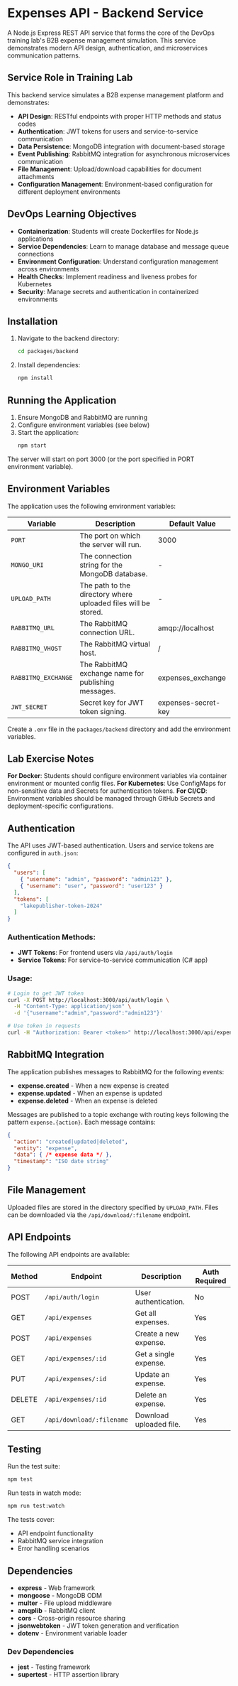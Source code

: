 
# Expenses API - Backend Service

A Node.js Express REST API service that forms the core of the DevOps training lab's B2B expense management simulation. This service demonstrates modern API design, authentication, and microservices communication patterns.

## Service Role in Training Lab

This backend service simulates a B2B expense management platform and demonstrates:

- **API Design**: RESTful endpoints with proper HTTP methods and status codes
- **Authentication**: JWT tokens for users and service-to-service communication
- **Data Persistence**: MongoDB integration with document-based storage
- **Event Publishing**: RabbitMQ integration for asynchronous microservices communication
- **File Management**: Upload/download capabilities for document attachments
- **Configuration Management**: Environment-based configuration for different deployment environments

## DevOps Learning Objectives

- **Containerization**: Students will create Dockerfiles for Node.js applications
- **Service Dependencies**: Learn to manage database and message queue connections
- **Environment Configuration**: Understand configuration management across environments
- **Health Checks**: Implement readiness and liveness probes for Kubernetes
- **Security**: Manage secrets and authentication in containerized environments

## Installation

1. Navigate to the backend directory:
   ```bash
   cd packages/backend
   ```

2. Install dependencies:
   ```bash
   npm install
   ```

## Running the Application

1. Ensure MongoDB and RabbitMQ are running
2. Configure environment variables (see below)
3. Start the application:
   ```bash
   npm start
   ```

The server will start on port 3000 (or the port specified in PORT environment variable).

## Environment Variables

The application uses the following environment variables:

| Variable           | Description                                       | Default Value        |
|--------------------|---------------------------------------------------|----------------------|
| `PORT`             | The port on which the server will run.           | 3000                 |
| `MONGO_URI`        | The connection string for the MongoDB database.  | -                    |
| `UPLOAD_PATH`      | The path to the directory where uploaded files will be stored. | -     |
| `RABBITMQ_URL`     | The RabbitMQ connection URL.                      | amqp://localhost     |
| `RABBITMQ_VHOST`   | The RabbitMQ virtual host.                        | /                    |
| `RABBITMQ_EXCHANGE`| The RabbitMQ exchange name for publishing messages. | expenses_exchange |
| `JWT_SECRET`       | Secret key for JWT token signing.                    | expenses-secret-key |

Create a `.env` file in the `packages/backend` directory and add the environment variables.

## Lab Exercise Notes

**For Docker**: Students should configure environment variables via container environment or mounted config files.
**For Kubernetes**: Use ConfigMaps for non-sensitive data and Secrets for authentication tokens.
**For CI/CD**: Environment variables should be managed through GitHub Secrets and deployment-specific configurations.

## Authentication

The API uses JWT-based authentication. Users and service tokens are configured in `auth.json`:

```json
{
  "users": [
    { "username": "admin", "password": "admin123" },
    { "username": "user", "password": "user123" }
  ],
  "tokens": [
    "lakepublisher-token-2024"
  ]
}
```

### Authentication Methods:
- **JWT Tokens**: For frontend users via `/api/auth/login`
- **Service Tokens**: For service-to-service communication (C# app)

### Usage:
```bash
# Login to get JWT token
curl -X POST http://localhost:3000/api/auth/login \
  -H "Content-Type: application/json" \
  -d '{"username":"admin","password":"admin123"}'

# Use token in requests
curl -H "Authorization: Bearer <token>" http://localhost:3000/api/expenses
```

## RabbitMQ Integration

The application publishes messages to RabbitMQ for the following events:
- **expense.created** - When a new expense is created
- **expense.updated** - When an expense is updated
- **expense.deleted** - When an expense is deleted

Messages are published to a topic exchange with routing keys following the pattern `expense.{action}`. Each message contains:
```json
{
  "action": "created|updated|deleted",
  "entity": "expense",
  "data": { /* expense data */ },
  "timestamp": "ISO date string"
}
```

## File Management

Uploaded files are stored in the directory specified by `UPLOAD_PATH`. Files can be downloaded via the `/api/download/:filename` endpoint.

## API Endpoints

The following API endpoints are available:

| Method | Endpoint          | Description                | Auth Required |
|--------|-------------------|----------------------------|---------------|
| POST   | `/api/auth/login`   | User authentication.       | No            |
| GET    | `/api/expenses`     | Get all expenses.          | Yes           |
| POST   | `/api/expenses`     | Create a new expense.      | Yes           |
| GET    | `/api/expenses/:id` | Get a single expense.      | Yes           |
| PUT    | `/api/expenses/:id` | Update an expense.         | Yes           |
| DELETE | `/api/expenses/:id` | Delete an expense.         | Yes           |
| GET    | `/api/download/:filename` | Download uploaded file. | Yes           |

## Testing

Run the test suite:

```bash
npm test
```

Run tests in watch mode:

```bash
npm run test:watch
```

The tests cover:
- API endpoint functionality
- RabbitMQ service integration
- Error handling scenarios

## Dependencies

- **express** - Web framework
- **mongoose** - MongoDB ODM
- **multer** - File upload middleware
- **amqplib** - RabbitMQ client
- **cors** - Cross-origin resource sharing
- **jsonwebtoken** - JWT token generation and verification
- **dotenv** - Environment variable loader

### Dev Dependencies
- **jest** - Testing framework
- **supertest** - HTTP assertion library
